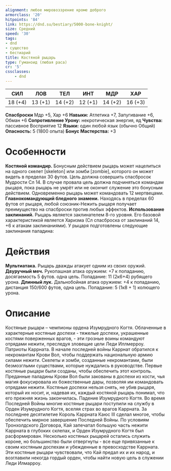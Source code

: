 ```yaml
---
alignment: любое мировоззрение кроме доброго
armorclass: '20'
hitpoints: '84'
link: https://dnd.su/bestiary/5000-bone-knight/
size: Средний
speed: '30'
tags:
- dnd
- существо
- бестиарий
title: Костяной рыцарь
type: Гуманоид (любая раса)
cr: '5'
cssclasses:
    - dnd
---
```



| СИЛ | ЛОВ | ТЕЛ | ИНТ | МДР | ХАР |
|---|---|---|---|---|---|
| 18 (+4) | 13 (+1) | 14 (+2) | 12 (+1) | 14 (+2) | 16 (+3) |
**Спасброски** Мдр +5, Хар +6
**Навыки:** Атлетика +7, Запугивание +6, Обман +6
**Сопротивление Урону:** некротическая энергия, яд
**Чувства:** пассивное Восприятие 12
**Языки:** один любой язык (обычно Общий)
**Опасность:** 5 (1800 опыта)
**Бонус Мастерства:** +3


# Особенности
**Костяной командир.** Бонусным действием рыцарь может нацелиться на одного скелет [skeleton] или зомби [zombie], которого он может видеть в пределах 30 футов. Цель должна совершить спасбросок Мудрости Сл 14. В случае провала цель должна подчиняться командам рыцаря, пока рыцарь не умрёт или не окончит служение это бонусным действием. Одновременно рыцарь может командовать 12 мертвецами.
**Главнокомандующий бледного знамени.** Находясь в пределах 60 футов от рыцаря, любой союзник-Нежить рыцаря получает преимущество на спасброски против любых эффектов.
**Использование заклинаний.** Рыцарь является заклинателем 8-го уровня. Его базовой характеристикой является Харизма (Сл спасброска от заклинаний 14, +6 к атакам заклинаниями). У рыцаря подготовлены следующие заклинания паладина:


# Действия
**Мультиатака.** Рыцарь дважды атакует одним из своих оружий.
**Двуручный меч.** Рукопашная атака оружием: +7 к попаданию, досягаемость 5 футов. одна цель. Попадание: 11 (2к6+4) рубящего урона.
**Длинный лук.** Дальнобойная атака оружием: +4 к попаданию, дистанция 150/600 футов, одна цель. Попадание: 5 (1к8 + 1) колющего урона.


# Описание
Костяные рыцари – чемпионы ордена Изумрудного Когтя. Облаченные в характерные костяные доспехи - тяжелые доспехи, украшенные костями поверженных врагов, - эти грозные воины командуют отрядами нежити, преследуя зловещие цели Леди Иллмерроу. Патриоты Каррната. В начале последней войны Каррнат обратился к некромантам Крови Вол, чтобы поддержать национальную армию силами нежити. Скелеты и зомби, созданные некромантами, были безмозглыми существами, которые нуждались в руководстве. Первые костяные рыцари были созданы, чтобы обеспечить этот контроль. Преданные паладины Крови Вол были закованы в доспехи из кости, чья магия фокусировала их божественные дары, позволяя им командовать отрядами нежити. Костяные доспехи нельзя снять, не убив рыцаря, который их носит, и, надевая их, каждый костяной рыцарь понимал, что его прежняя жизнь закончилась. Падение Изумрудного Когтя. Во время Последней Войны многие костяные рыцари поступили на службу в Орден Изумрудного Когтя, вселяя страх во врагов Каррната. За последнее десятилетие Король Каррната Каюс III сделал многое, чтобы обеспечить мирное завершение Последней Войны. По условиям Тронхолдского Договора, Кай запечатал большую часть нежити Каррната в глубоких склепах, и Орден Изумрудного Когтя был расформирован. Несколько костяных рыцарей остались служить короне, но большинство были отвергнуты - все еще привязанные к своим костяным доспехам и убежденные в превосходстве Каррната. Эти костяные рыцари чувствовали, что Кай предал их и их народ, и возглавили некогда гордый орден, чтобы найти новую цель в служении Леди Илмарроу.
